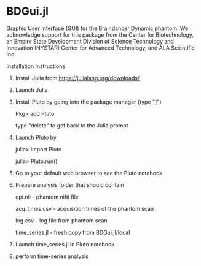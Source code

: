 # BDGui.jl
Graphic User Interface (GUI) for the Braindancer Dynamic phantom. We acknowledge support for this package from the Center for Biotechnology, an Empire State Development Division of Science Technology and Innovation (NYSTAR) Center for Advanced Technology, and ALA Scientific Inc.

Installation Instructions
1) Install Julia from https://julialang.org/downloads/
2) Launch Julia
3) Install Pluto by going into the package manager (type "]")

   Pkg> add Pluto

   type "delete" to get back to the Julia prompt
4) Launch Pluto by

   julia> import Pluto

   julia> Pluto.run()
   
5) Go to your default web browser to see the Pluto notebook
6) Prepare analysis folder that should contain

   epi.nii               - phantom nifti file

   acq_times.csv         - acquisition times of the phantom scan

   log.csv               - log file from phantom scan

   time_series.jl        - fresh copy from BDGui.jl/local

7) Launch time_series.jl in Pluto notebook
8) perform time-series analysis

   
